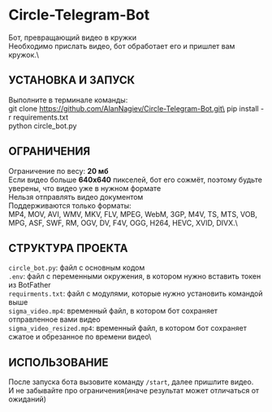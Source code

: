 # Circle-Telegram-Bot
Бот, превращающий видео в кружки\
Необходимо прислать видео, бот обработает его и пришлет вам кружок.\
## УСТАНОВКА И ЗАПУСК ##
Выполните в терминале команды:\
git clone https://github.com/AlanNagiev/Circle-Telegram-Bot.git\
pip install -r requirements.txt\
python circle_bot.py
## ОГРАНИЧЕНИЯ ##
Ограничение по весу: **20 мб**\
Если видео больше **640x640** пикселей, бот его сожмёт, поэтому будьте уверены, что видео уже в нужном формате\
Нельзя отправлять видео документом\
Поддерживаются только форматы:\
MP4, MOV, AVI, WMV, MKV, FLV, MPEG, WebM, 3GP, M4V, TS, MTS, VOB, MPG, ASF, SWF, RM, OGV, DV, F4V, OGG, H264, HEVC, XVID, DIVX.\
## СТРУКТУРА ПРОЕКТА ##
`circle_bot.py`: файл с основным кодом\
`.env`: файл с переменными окружения, в котором нужно вставить токен из BotFather\
`requirments.txt`: файл с модулями, которые нужно установить командой выше\
`sigma_video.mp4`: временный файл, в котором бот сохраняет отправленное вами видео\
`sigma_video_resized.mp4`: временный файл, в котором бот сохраняет сжатое и обрезанное по времени видео\
## ИСПОЛЬЗОВАНИЕ ##
После запуска бота вызовите команду `/start`, далее пришлите видео.\
И не забывайте про ограничения(иначе результат может отличаться от ожиданий)
